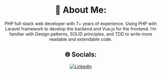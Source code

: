 <div align="center">

# 💫 About Me:
PHP full-stack web developer with 7+ years of experience. Using PHP with Laravel framework to develop the
backend and Vue.js for the frontend. I’m familiar with Design patterns, SOLID principles, and TDD to write more
readable and extendable code.

</div>


<div align="center">

## 🌐 Socials:
[![LinkedIn](https://media.licdn.com/dms/image/D4E03AQGWPU_El08XRw/profile-displayphoto-shrink_400_400/0/1694169721927?e=1700092800&v=beta&t=Zv7SM0piID-KCZ1uvtM-1N4L12NT0kfyNc3JxLZoT7M)](https://www.linkedin.com/in/max-shirinzad/)

</div>

